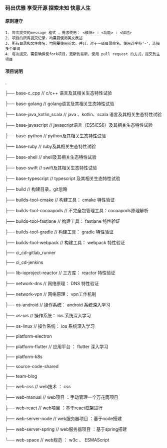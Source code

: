 ### 码出优雅 享受开源 探索未知 快意人生


#### 原则遵守
    1. 每次提交的message 格式 ，要求使用： <模块> : <功能> : <描述> 
    2. 项目的所有提交记录，均需要使用英文表述
    3. 所有目录和文件命名，均需要使用英文，并且，对于一级目录命名，使用连字符'-'，连接多个单词
    4. 每次提交，需要确保使fork项目，更新到最新，使用 pull request 的方式，提交到主项目


#### 项目说明
.

├── base-c_cpp // c/c++ 语言及其相关生态特性试验 

├── base-golang // golang语言及其相关生态特性试验

├── base-java_kotlin_scala // java 、kotlin、scala 语言及其相关生态特性试验

├── base-javascript // javascript语言（ES5/ES6）及其相关生态特性试验

├── base-python // python及其相关生态特性试验

├── base-ruby // ruby及其相关生态特性试验

├── base-shell // shell及其相关生态特性试验

├── base-swift // swift及其相关生态特性试验

├── base-typescript // typescript 及其相关生态特性试验

├── build // 构建目录，git忽略

├── builds-tool-cmake // 构建工具： cmake 特性验证

├── builds-tool-cocoapods // 不完全包管理工具：cocoapods原理解析

├── builds-tool-fastlane // 构建工具： fastlane 特性验证

├── builds-tool-gradle // 构建工具： gradle 特性验证

├── builds-tool-webpack // 构建工具： webpack 特性验证

├── ci_cd-gitlab_runner

├── ci_cd-jenkins

├── lib-ioproject-reactor  // 三方库： reactor 特性验证

├── network-dns  // 网络原理： DNS 特性验证

├── network-vpn // 网络原理： vpn工作机制

├── os-android // 操作系统： android 系统深入学习

├── os-ios // 操作系统： ios 系统深入学习

├── os-linux // 操作系统： ios 系统深入学习

├── platform-electron

├── platform-flutter // 应用平台 ： flutter 深入学习

├── platform-k8s

├── source-code-shared

├── team-blog

├── web-css // web技术 ： css

├── web-manual  // web项目 ：手动管理一个万花筒项目

├── web-react // web项目 ：基于react框架进行

├── web-server-node  // web服务器项目 ：基于node搭建

├── web-server-spring // web服务器项目 ：基于spring搭建

└── web-space // web规范 ： w3c 、 ESMAScript

